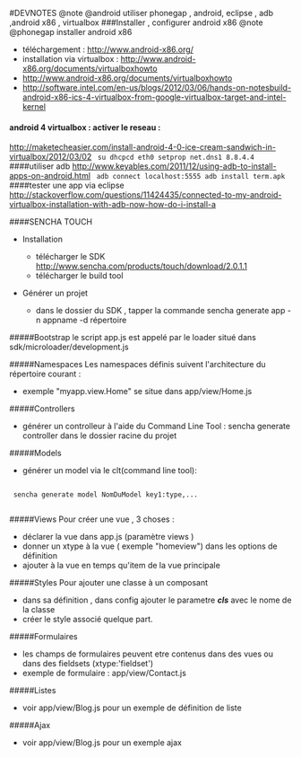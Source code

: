#DEVNOTES
@note  @android utiliser phonegap , android, eclipse , adb ,android x86 , virtualbox 
###Installer , configurer android x86
@note @phonegap installer android x86
+ téléchargement : http://www.android-x86.org/
+ installation via virtualbox :
  http://www.android-x86.org/documents/virtualboxhowto
+ http://www.android-x86.org/documents/virtualboxhowto
+ http://software.intel.com/en-us/blogs/2012/03/06/hands-on-notesbuild-android-x86-ics-4-virtualbox-from-google-virtualbox-target-and-intel-kernel

#### android 4 virtualbox : activer le reseau :
http://maketecheasier.com/install-android-4-0-ice-cream-sandwich-in-virtualbox/2012/03/02
<code>
su
dhcpcd eth0
setprop net.dns1 8.8.4.4
</code>
####utiliser adb
http://www.keyables.com/2011/12/using-adb-to-install-apps-on-android.html
<code>
adb connect localhost:5555
adb install term.apk
</code>
####tester une app via eclipse
http://stackoverflow.com/questions/11424435/connected-to-my-android-virtualbox-installation-with-adb-now-how-do-i-install-a

####SENCHA TOUCH
+ Installation
  + télécharger le SDK http://www.sencha.com/products/touch/download/2.0.1.1
  + télécharger le build tool

+ Générer un projet
  + dans le dossier du SDK , tapper la commande
  sencha generate app -n appname -d répertoire

#####Bootstrap
le script app.js est appelé par le loader situé dans sdk/microloader/development.js

#####Namespaces
Les namespaces définis suivent l'architecture du répertoire courant :
+ exemple "myapp.view.Home" se situe dans app/view/Home.js

#####Controllers
+ générer un controlleur à l'aide du Command Line Tool : 
  sencha generate controller <NomDuController>
  dans le dossier racine du projet

#####Models
+ générer un model via le clt(command line tool):
 <code>
 sencha generate model NomDuModel key1:type,...
 </code>

#####Views
Pour créer une vue , 3 choses : 
+ déclarer la vue dans app.js
(paramètre views )
+ donner un xtype à la vue ( exemple "homeview") dans les options de définition
+ ajouter à la vue en temps qu'item de la vue principale

#####Styles
Pour ajouter une classe à un composant
+ dans sa définition , dans config ajouter le parametre ***cls*** avec le nome de la classe
+ créer le style associé quelque part.

#####Formulaires
+ les champs de formulaires peuvent etre contenus dans des vues ou dans des fieldsets (xtype:'fieldset')
+ exemple de formulaire : app/view/Contact.js

#####Listes 
+ voir app/view/Blog.js pour un exemple de définition de liste

#####Ajax
+ voir app/view/Blog.js pour un exemple ajax


